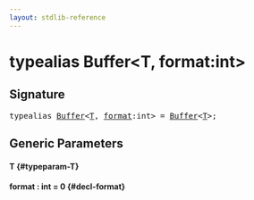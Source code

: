 ```yaml
---
layout: stdlib-reference
---
```


# typealias Buffer\<T, format:int\>

## Signature

<pre>
<span class='code_keyword'>typealias</span> <a href="/stdlib-reference/types/Buffer" class="code_type">Buffer</a>&lt;<a href="/stdlib-reference/types/Buffer#typeparam-T" class="code_type">T</a>, <a href="/stdlib-reference/types/Buffer#decl-format" class="code_var">format</a>:int&gt; = <a href="/stdlib-reference/types/Buffer" class="code_type">Buffer</a>&lt;<a href="/stdlib-reference/types/Buffer#typeparam-T" class="code_type">T</a>&gt;;
</pre>

## Generic Parameters

#### T {#typeparam-T}
#### format  : int = 0 {#decl-format}

